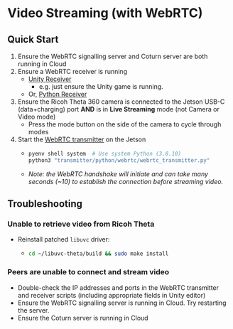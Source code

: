 # Video Streaming (with WebRTC)

## Quick Start

1. Ensure the WebRTC signalling server and Coturn server are both running in Cloud
2. Ensure a WebRTC receiver is running
   - [Unity Receiver](receiver/unity/scripts/webrtc/WebRTCReceiver.cs)
     - e.g. just ensure the Unity game is running.
   - Or, [Python Receiver](receiver/python/webrtc/webrtc_receiver.py)
3. Ensure the Ricoh Theta 360 camera is connected to the Jetson USB-C (data+charging) port **AND** is in **Live Streaming** mode (not Camera or Video mode)
   - Press the mode button on the side of the camera to cycle through modes
4. Start the [WebRTC transmitter](transmitter/python/webrtc/webrtc_transmitter.py) on the Jetson
   - ```bash
     pyenv shell system  # Use system Python (3.8.10)
     python3 "transmitter/python/webrtc/webrtc_transmitter.py"
     ```
   - *Note: the WebRTC handshake will initiate and can take many seconds (~10) to establish the connection before streaming video.*

## Troubleshooting

### Unable to retrieve video from Ricoh Theta
  - Reinstall patched `libuvc` driver:
    - ```bash
      cd ~/libuvc-theta/build && sudo make install
      ```

### Peers are unable to connect and stream video
   - Double-check the IP addresses and ports in the WebRTC transmitter and receiver scripts (including appropriate fields in Unity editor)
   - Ensure the WebRTC signalling server is running in Cloud. Try restarting the server.
   - Ensure the Coturn server is running in Cloud